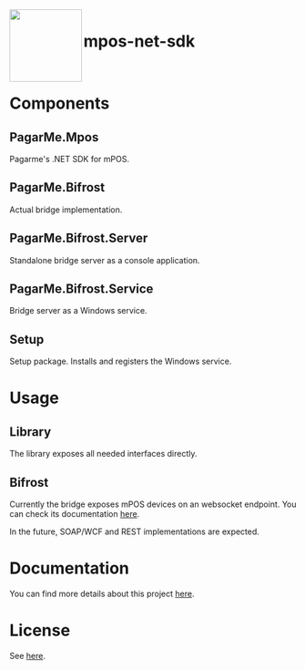 <img src="https://cdn.rawgit.com/pagarme/brand/9ec30d3d4a6dd8b799bca1c25f60fb123ad66d5b/logo-circle.svg" width="127px" height="127px" align="left"/>

# mpos-net-sdk

<br/>

# Components

## PagarMe.Mpos

Pagarme's .NET SDK for mPOS.

## PagarMe.Bifrost

Actual bridge implementation.

## PagarMe.Bifrost.Server

Standalone bridge server as a console application.

## PagarMe.Bifrost.Service

Bridge server as a Windows service.

## Setup

Setup package. Installs and registers the Windows service.

# Usage

## Library

The library exposes all needed interfaces directly.

## Bifrost

Currently the bridge exposes mPOS devices on an websocket endpoint. You can check its documentation [here](docs/bifrost/websocket.md).

In the future, SOAP/WCF and REST implementations are expected.

# Documentation

You can find more details about this project [here](docs/).

# License

See [here](LICENSE.md).

